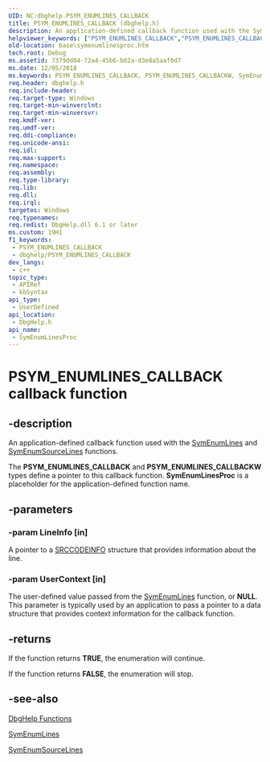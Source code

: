 ```yaml
---
UID: NC:dbghelp.PSYM_ENUMLINES_CALLBACK
title: PSYM_ENUMLINES_CALLBACK (dbghelp.h)
description: An application-defined callback function used with the SymEnumLines and SymEnumSourceLines functions.
helpviewer_keywords: ["PSYM_ENUMLINES_CALLBACK","PSYM_ENUMLINES_CALLBACKW","SymEnumLinesProc","SymEnumLinesProc callback","SymEnumLinesProc callback function","base.symenumlinesproc","dbghelp/SymEnumLinesProc"]
old-location: base\symenumlinesproc.htm
tech.root: Debug
ms.assetid: 7379dd04-72a4-45b6-b02a-d3e8a5aaf0d7
ms.date: 12/05/2018
ms.keywords: PSYM_ENUMLINES_CALLBACK, PSYM_ENUMLINES_CALLBACKW, SymEnumLinesProc, SymEnumLinesProc callback, SymEnumLinesProc callback function, base.symenumlinesproc, dbghelp/SymEnumLinesProc
req.header: dbghelp.h
req.include-header: 
req.target-type: Windows
req.target-min-winverclnt: 
req.target-min-winversvr: 
req.kmdf-ver: 
req.umdf-ver: 
req.ddi-compliance: 
req.unicode-ansi: 
req.idl: 
req.max-support: 
req.namespace: 
req.assembly: 
req.type-library: 
req.lib: 
req.dll: 
req.irql: 
targetos: Windows
req.typenames: 
req.redist: DbgHelp.dll 6.1 or later
ms.custom: 19H1
f1_keywords:
 - PSYM_ENUMLINES_CALLBACK
 - dbghelp/PSYM_ENUMLINES_CALLBACK
dev_langs:
 - c++
topic_type:
 - APIRef
 - kbSyntax
api_type:
 - UserDefined
api_location:
 - DbgHelp.h
api_name:
 - SymEnumLinesProc
---
```


# PSYM_ENUMLINES_CALLBACK callback function


## -description

An application-defined callback function used with the 
<a href="/windows/desktop/api/dbghelp/nf-dbghelp-symenumlines">SymEnumLines</a> and <a href="/windows/desktop/api/dbghelp/nf-dbghelp-symenumsourcelines">SymEnumSourceLines</a> functions.

The <b>PSYM_ENUMLINES_CALLBACK</b> and <b>PSYM_ENUMLINES_CALLBACKW</b> types define a pointer to this callback function. 
<b>SymEnumLinesProc</b> is a placeholder for the application-defined function name.

## -parameters

### -param LineInfo [in]

A pointer to a 
<a href="/windows/desktop/api/dbghelp/ns-dbghelp-srccodeinfo">SRCCODEINFO</a> structure that provides information about the line.

### -param UserContext [in]

The user-defined value passed from the 
<a href="/windows/desktop/api/dbghelp/nf-dbghelp-symenumlines">SymEnumLines</a> function, or <b>NULL</b>. This parameter is typically used by an application to pass a pointer to a data structure that provides context information for the callback function.

## -returns

If the function returns <b>TRUE</b>, the enumeration will continue.

If the function returns <b>FALSE</b>, the enumeration will stop.

## -see-also

<a href="/windows/desktop/Debug/dbghelp-functions">DbgHelp Functions</a>



<a href="/windows/desktop/api/dbghelp/nf-dbghelp-symenumlines">SymEnumLines</a>



<a href="/windows/desktop/api/dbghelp/nf-dbghelp-symenumsourcelines">SymEnumSourceLines</a>